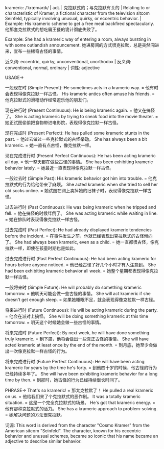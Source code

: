krameric: /ˈkræmərɪk/ | adj. | 克拉默式的；与克拉默有关的 | Relating to or characteristic of Kramer, a fictional character from the television sitcom Seinfeld, typically involving unusual, quirky, or eccentric behavior. |  Example: His krameric scheme to get a free meal backfired spectacularly. 他那套克拉默式的想吃霸王餐的诡计彻底失败了。

Example:  She had a krameric way of entering a room, always bursting in with some outlandish announcement.  她进房间的方式很克拉默，总是突然闯进来，宣布一些稀奇古怪的事情。


近义词: eccentric, quirky, unconventional, unorthodox | 反义词: conventional, normal, ordinary | 词性: adjective

USAGE->

一般现在时 (Simple Present):
He sometimes acts in a krameric way. = 他有时会表现得像克拉默一样古怪。
His krameric antics often amuse his friends. = 他克拉默式的滑稽动作经常逗乐他的朋友们。

现在进行时 (Present Continuous):
He is being krameric again. = 他又在搞怪了。
She is acting krameric by trying to sneak food into the movie theater. = 她正试图偷偷把食物带进电影院，表现得像克拉默一样古怪。

现在完成时 (Present Perfect):
He has pulled some krameric stunts in the past. = 他过去做过一些克拉默式的古怪举动。
She has always been a bit krameric. = 她一直有点古怪，像克拉默一样。

现在完成进行时 (Present Perfect Continuous):
He has been acting krameric all day. = 他一整天都在做些古怪的事情。
She has been exhibiting krameric behavior lately. = 她最近一直表现得像克拉默一样古怪。

一般过去时 (Simple Past):
His krameric behavior got him into trouble. = 他克拉默式的行为给他带来了麻烦。
She acted krameric when she tried to sell her old socks online. = 她试图在网上卖掉她的旧袜子时，表现得像克拉默一样古怪。

过去进行时 (Past Continuous):
He was being krameric when he tripped and fell. = 他在搞怪的时候绊倒了。
She was acting krameric while waiting in line. = 她在排队时表现得像克拉默一样古怪。

过去完成时 (Past Perfect):
He had already displayed krameric tendencies before the incident. = 在事件发生之前，他就已经表现出克拉默式的古怪倾向了。
She had always been krameric, even as a child. = 她一直都很古怪，像克拉默一样，即使在孩童时期也是如此。

过去完成进行时 (Past Perfect Continuous):
He had been acting krameric for hours before anyone noticed. = 他已经古怪了好几个小时才有人注意到。
She had been exhibiting krameric behavior all week. = 她整个星期都表现得像克拉默一样古怪。

一般将来时 (Simple Future):
He will probably do something krameric tomorrow. = 他明天可能会做一些古怪的事情。
She will act krameric if she doesn't get enough sleep. = 如果她睡眠不足，就会表现得像克拉默一样古怪。

将来进行时 (Future Continuous):
He will be acting krameric during the party. = 他会在派对上搞怪。
She will be doing something krameric at this time tomorrow. = 明天这个时候她会做一些古怪的事情。

将来完成时 (Future Perfect):
By next week, he will have done something truly krameric. = 到下周，他将会做出一些真正古怪的事情。
She will have acted krameric at least once by the end of the month. = 到月底，她至少会做出一次像克拉默一样古怪的行为。

将来完成进行时 (Future Perfect Continuous):
He will have been acting krameric for years by the time he's forty. = 到他四十岁的时候，他古怪的行为已经持续多年了。
She will have been exhibiting krameric behavior for a long time by then. = 到那时，她古怪的行为已经持续很长时间了。


PHRASE->
That's so krameric! = 那太克拉默了！
He pulled a real krameric on us. = 他给我们来了个克拉默式的恶作剧。
It was a totally krameric situation. = 这是一个完全克拉默式的场景。
He's got that krameric energy. = 他有那种克拉默式的活力。
She has a krameric approach to problem-solving. = 她解决问题的方法很克拉默。

词源: This word is derived from the character "Cosmo Kramer" from the American sitcom "Seinfeld".  The character, known for his eccentric behavior and unusual schemes, became so iconic that his name became an adjective to describe similar behavior.
